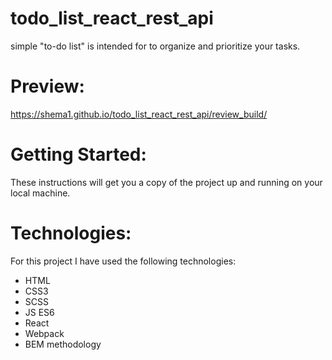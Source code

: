 # todo_list_react_rest_api
simple "to-do list"  is intended for to organize and prioritize your tasks.
# Preview:
https://shema1.github.io/todo_list_react_rest_api/review_build/

# Getting Started:
These instructions will get you a copy of the project up and running on your local machine.

# Technologies:
For this project I have used the following technologies:
* HTML
* CSS3
* SCSS
* JS ES6
* React
* Webpack
* BEM methodology
